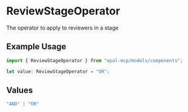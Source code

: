 # ReviewStageOperator

The operator to apply to reviewers in a stage

## Example Usage

```typescript
import { ReviewStageOperator } from "opal-mcp/models/components";

let value: ReviewStageOperator = "OR";
```

## Values

```typescript
"AND" | "OR"
```
